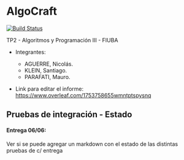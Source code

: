 # AlgoCraft
[![Build Status](https://travis-ci.com/mauro7x/AlgoCraft.svg?token=SDeNpfsPsB4y5FW5rPH9&branch=master)](https://travis-ci.com/mauro7x/AlgoCraft)

TP2 - Algoritmos y Programación III - FIUBA

- Integrantes:
  - AGUERRE, Nicolás.
  - KLEIN, Santiago.
  - PARAFATI, Mauro.

- Link para editar el informe: https://www.overleaf.com/1753758655wmntptspysnq

## Pruebas de integración - Estado

#### Entrega 06/06:
Ver si se puede agregar un markdown con el estado de las distintas pruebas de c/ entrega
